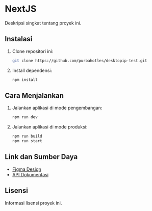 
# NextJS

Deskripsi singkat tentang proyek ini.

## Instalasi

1. Clone repositori ini:
    ```bash
    git clone https://github.com/purbahotles/desktopip-test.git
    ```
2. Install dependensi:
    ```bash
    npm install
    ```

## Cara Menjalankan

1. Jalankan aplikasi di mode pengembangan:
    ```bash
    npm run dev
    ```

2. Jalankan aplikasi di mode produksi:
    ```bash
    npm run build
    npm run start
    ```

## Link dan Sumber Daya

- [Figma Design](https://www.figma.com/design/o18KRXmBfDnkiQ8f3PNVWl/Untitled?node-id=0-1&t=yCae0LYjcUknhcas-0)
- [API Dokumentasi](https://swapi.dev/)

## Lisensi

Informasi lisensi proyek ini.

